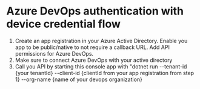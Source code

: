 # Azure DevOps authentication with device credential flow

1. Create an app registration in your Azure Active Directory. Enable you app to be public/native to not require a callback URL. Add API permissions for Azure DevOps.
2. Make sure to connect Azure DevOps with your active directory
3. Call you API by starting this console app with "dotnet run --tenant-id {your tenantId} --client-id {clientId from your app registration from step 1} --org-name {name of your devops organization}

